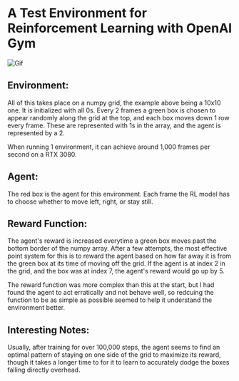 # A Test Environment for Reinforcement Learning with OpenAI Gym

![Gif](https://imgur.com/u6R0XAF.gif)

## Environment:

All of this takes place on a numpy grid, the example above being a 10x10 one. It is initialized with all 0s. Every 2 frames a green box is chosen to appear randomly along the grid at the top, and each box moves down 1 row every frame. These are represented with 1s in the array, and the agent is represented by a 2.

When running 1 environment, it can achieve around 1,000 frames per second on a RTX 3080.

## Agent:

The red box is the agent for this environment. Each frame the RL model has to choose whether to move left, right, or stay still.

## Reward Function:

The agent's reward is increased everytime a green box moves past the bottom border of the numpy array. After a few attempts, the most effective point system for this is to reward the agent based on how far away it is from the green box at its time of moving off the grid. If the agent is at index 2 in the grid, and the box was at index 7, the agent's reward would go up by 5.

The reward function was more complex than this at the start, but I had found the agent to act erratically and not behave well, so redcuing the function to be as simple as possible seemed to help it understand the environment better.

## Interesting Notes:
Usually, after training for over 100,000 steps, the agent seems to find an optimal pattern of staying on one side of the grid to maximize its reward, though it takes a longer time to for it to learn to accurately dodge the boxes falling directly overhead.
